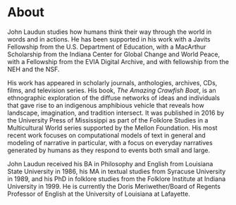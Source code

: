 # About

John Laudun studies how humans think their way through the world in words and in actions. He has been supported in his work with a Javits Fellowship from the U.S. Department of Education, with a MacArthur Scholarship from the Indiana Center for Global Change and World Peace, with a Fellowship from the EVIA Digital Archive, and with fellowship from the NEH and the NSF.

His work has appeared in scholarly journals, anthologies, archives, CDs, films, and television series. His book, _The Amazing Crawfish Boat_, is an ethnographic exploration of the diffuse networks of ideas and individuals that gave rise to an indigenous amphibious vehicle that reveals how landscape, imagination, and tradition intersect. It was published in 2016 by the University Press of Mississippi as part of the Folklore Studies in a Multicultural World series supported by the Mellon Foundation. His most recent work focuses on computational models of text in general and modeling of narrative in particular, with a focus on everyday narratives generated by humans as they respond to events both small and large.  

John Laudun received his BA in Philosophy and English from Louisiana State University in 1986, his MA in textual studies from Syracuse University in 1989, and his PhD in folklore studies from the Folklore Institute at Indiana University in 1999. He is currently the Doris Meriwether/Board of Regents Professor of English at the University of Louisiana at Lafayette. 
